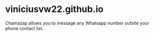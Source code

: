 # viniciusvw22.github.io
Chamazap allows you to message any Whatsapp number outsite your phone contact list.

